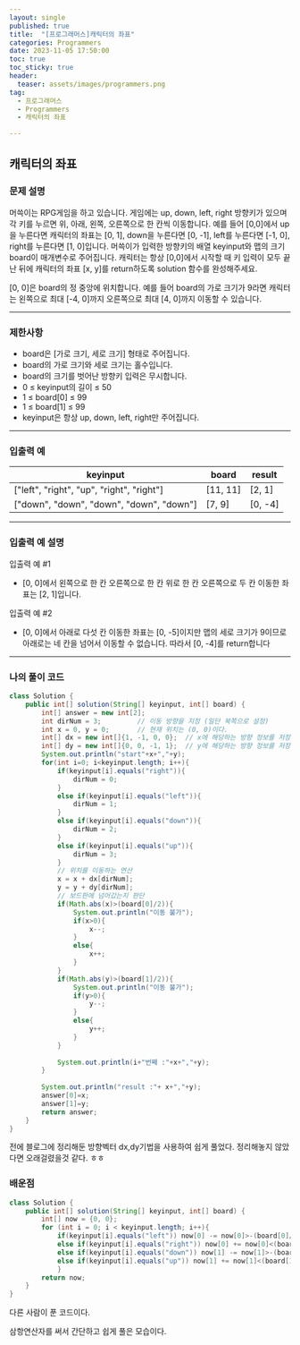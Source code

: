```yaml
---
layout: single
published: true
title:  "[프로그래머스]캐릭터의 좌표"
categories: Programmers
date: 2023-11-05 17:50:00
toc: true
toc_sticky: true
header:
  teaser: assets/images/programmers.png
tag:   
  - 프로그래머스
  - Programmers
  - 캐릭터의 좌표

---
```


## 캐릭터의 좌표

### 문제 설명

머쓱이는 RPG게임을 하고 있습니다. 게임에는 up, down, left, right 방향키가 있으며 각 키를 누르면 위, 아래, 왼쪽, 오른쪽으로 한 칸씩 이동합니다. 예를 들어 [0,0]에서 up을 누른다면 캐릭터의 좌표는 [0, 1], down을 누른다면 [0, -1], left를 누른다면 [-1, 0], right를 누른다면 [1, 0]입니다. 머쓱이가 입력한 방향키의 배열 keyinput와 맵의 크기 board이 매개변수로 주어집니다. 캐릭터는 항상 [0,0]에서 시작할 때 키 입력이 모두 끝난 뒤에 캐릭터의 좌표 [x, y]를 return하도록 solution 함수를 완성해주세요.  
  
[0, 0]은 board의 정 중앙에 위치합니다. 예를 들어 board의 가로 크기가 9라면 캐릭터는 왼쪽으로 최대 [-4, 0]까지 오른쪽으로 최대 [4, 0]까지 이동할 수 있습니다.

----------------

### 제한사항

* board은 [가로 크기, 세로 크기] 형태로 주어집니다.
* board의 가로 크기와 세로 크기는 홀수입니다.
* board의 크기를 벗어난 방향키 입력은 무시합니다.
* 0 ≤ keyinput의 길이 ≤ 50
* 1 ≤ board[0] ≤ 99
* 1 ≤ board[1] ≤ 99
* keyinput은 항상 up, down, left, right만 주어집니다.

----------------

### 입출력 예

|keyinput|	board|	result|
|---|---|---|
|["left", "right", "up", "right", "right"]|	[11, 11]|	[2, 1]|
|["down", "down", "down", "down", "down"]|	[7, 9]|	[0, -4]|

----------------

### 입출력 예 설명

입출력 예 #1  

* [0, 0]에서 왼쪽으로 한 칸 오른쪽으로 한 칸 위로 한 칸 오른쪽으로 두 칸 이동한 좌표는 [2, 1]입니다.
  

입출력 예 #2  

* [0, 0]에서 아래로 다섯 칸 이동한 좌표는 [0, -5]이지만 맵의 세로 크기가 9이므로 아래로는 네 칸을 넘어서 이동할 수 없습니다. 따라서 [0, -4]를 return합니다


  


  
  

  

  

  

----------------

### 나의 풀이 코드

```java
class Solution {
    public int[] solution(String[] keyinput, int[] board) {
        int[] answer = new int[2];
        int dirNum = 3;         // 이동 방향을 지정 (일단 북쪽으로 설정)
        int x = 0, y = 0;       // 현재 위치는 (0, 0)이다.
        int[] dx = new int[]{1, -1, 0, 0};  // x에 해당하는 방향 정보를 저장
        int[] dy = new int[]{0, 0, -1, 1};  // y에 해당하는 방향 정보를 저장
        System.out.println("start"+x+","+y);
        for(int i=0; i<keyinput.length; i++){
            if(keyinput[i].equals("right")){
                dirNum = 0;
            }
            else if(keyinput[i].equals("left")){
                dirNum = 1;
            }
            else if(keyinput[i].equals("down")){
                dirNum = 2;
            }
            else if(keyinput[i].equals("up")){
                dirNum = 3;
            }
            // 위치를 이동하는 연산
            x = x + dx[dirNum];
            y = y + dy[dirNum];
            // 보드판에 넘어갔는지 판단
            if(Math.abs(x)>(board[0]/2)){
                System.out.println("이동 불가");
                if(x>0){
                    x--;
                }
                else{
                    x++;
                }
            }
            if(Math.abs(y)>(board[1]/2)){
                System.out.println("이동 불가");
                if(y>0){
                    y--;
                }
                else{
                    y++;
                }
            }
            
            System.out.println(i+"번째 :"+x+","+y);
        }
        
        System.out.println("result :"+ x+","+y);
        answer[0]=x;
        answer[1]=y;
        return answer;
    }
}
```

전에 블로그에 정리해둔 방향벡터 dx,dy기법을 사용하여 쉽게 풀었다. 정리해놓지 않았다면 오래걸렸을것 같다. ㅎㅎ

### 배운점


```java
class Solution {
    public int[] solution(String[] keyinput, int[] board) {
        int[] now = {0, 0};
        for (int i = 0; i < keyinput.length; i++){
            if(keyinput[i].equals("left")) now[0] -= now[0]>-(board[0]/2)?1:0;
            else if(keyinput[i].equals("right")) now[0] += now[0]<(board[0]/2)?1:0;
            else if(keyinput[i].equals("down")) now[1] -= now[1]>-(board[1]/2)?1:0;
            else if(keyinput[i].equals("up")) now[1] += now[1]<(board[1]/2)?1:0;
            }
        return now;
    }
}
```

다른 사람이 푼 코드이다. 

삼항연산자를 써서 간단하고 쉽게 풀은 모습이다.  
